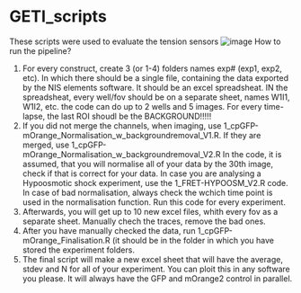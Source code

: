 # GETI_scripts
These scripts were used to evaluate the tension sensors
![image](https://github.com/DGabrielaitis/GETI_scripts/assets/39090323/697c6db7-1b31-4654-b5a5-4c4f29004fc3)
How to run the pipeline?

1. For every construct, create 3 (or 1-4) folders names exp# (exp1, exp2, etc). In which there should be a single file, containing the data exported by the NIS elements software. It should be an excel spreadsheat. IN the spreadsheat, every well/fov should be on a separate sheet, names W1I1, W1I2, etc. the code can do up to 2 wells and 5 images. For every time-lapse, the last ROI shoudl be the BACKGROUND!!!!!
2. If you did not merge the channels, when imaging, use 1_cpGFP-mOrange_Normalisation_w_backgroundremoval_V1.R. If they are merged, use 1_cpGFP-mOrange_Normalisation_w_backgroundremoval_V2.R In the code, it is assumed, that you will normalise all of your data by the 30th image, check if that is correct for your data. In case you are analysing a Hypoosmotic shock experiment, use the 1_FRET-HYPOOSM_V2.R code. In case of bad normalisation, always check the wchich time point is used in the normalisation function. Run this code for every experiment.
3. Afterwards, you will get up to 10 new excel files, whith every fov as a separate sheet. Manually chech the traces, remove the bad ones. 
4. After you have manually checked the data, run 1_cpGFP-mOrange_Finalisation.R (it should be in the folder in which you have stored the experiment folders.
5. The final script will make a new excel sheet that will have the average, stdev and N for all of your experiment. You can ploit this in any software you please. It will always have the GFP and mOrange2 control in parallel. 


